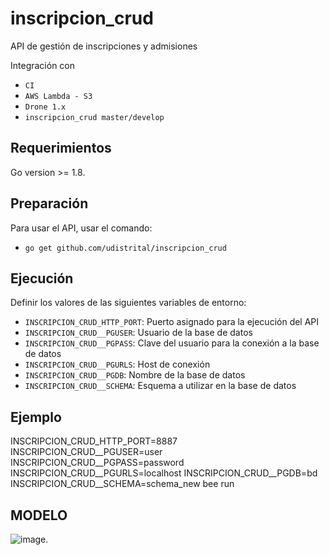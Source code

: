 # inscripcion_crud
API de gestión de inscripciones y admisiones

Integración con

 - `CI`
 - `AWS Lambda - S3`
 - `Drone 1.x`
 - `inscripcion_crud master/develop`

## Requerimientos
Go version >= 1.8.

## Preparación
Para usar el API, usar el comando:

 - `go get github.com/udistrital/inscripcion_crud`

## Ejecución
Definir los valores de las siguientes variables de entorno:

 - `INSCRIPCION_CRUD_HTTP_PORT`: Puerto asignado para la ejecución del API
 - `INSCRIPCION_CRUD__PGUSER`: Usuario de la base de datos
 - `INSCRIPCION_CRUD__PGPASS`: Clave del usuario para la conexión a la base de datos  
 - `INSCRIPCION_CRUD__PGURLS`: Host de conexión
 - `INSCRIPCION_CRUD__PGDB`: Nombre de la base de datos
 - `INSCRIPCION_CRUD__SCHEMA`: Esquema a utilizar en la base de datos

## Ejemplo
INSCRIPCION_CRUD_HTTP_PORT=8887 INSCRIPCION_CRUD__PGUSER=user INSCRIPCION_CRUD__PGPASS=password INSCRIPCION_CRUD__PGURLS=localhost INSCRIPCION_CRUD__PGDB=bd INSCRIPCION_CRUD__SCHEMA=schema_new bee run

## MODELO
![image](https://github.com/planesticud/inscripcion_crud/blob/develop/modelo_inscripcion_crud.png).
